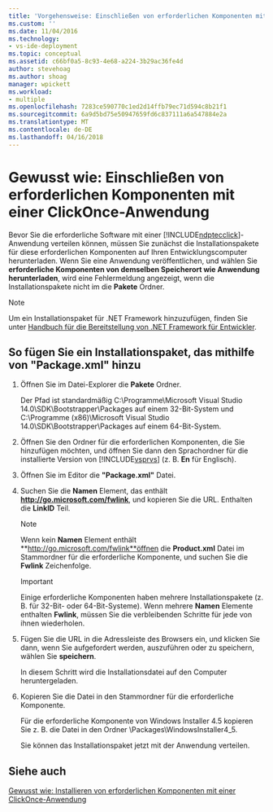 ```yaml
---
title: 'Vorgehensweise: Einschließen von erforderlichen Komponenten mit einer ClickOnce-Anwendung | Microsoft Docs'
ms.custom: ''
ms.date: 11/04/2016
ms.technology:
- vs-ide-deployment
ms.topic: conceptual
ms.assetid: c66bf0a5-8c93-4e68-a224-3b29ac36fe4d
author: stevehoag
ms.author: shoag
manager: wpickett
ms.workload:
- multiple
ms.openlocfilehash: 7283ce590770c1ed2d14ffb79ec71d594c8b21f1
ms.sourcegitcommit: 6a9d5bd75e50947659fd6c837111a6a547884e2a
ms.translationtype: MT
ms.contentlocale: de-DE
ms.lasthandoff: 04/16/2018
---
```

# <a name="how-to-include-prerequisites-with-a-clickonce-application"></a>Gewusst wie: Einschließen von erforderlichen Komponenten mit einer ClickOnce-Anwendung
Bevor Sie die erforderliche Software mit einer [!INCLUDE[ndptecclick](../deployment/includes/ndptecclick_md.md)]-Anwendung verteilen können, müssen Sie zunächst die Installationspakete für diese erforderlichen Komponenten auf Ihren Entwicklungscomputer herunterladen. Wenn Sie eine Anwendung veröffentlichen, und wählen Sie **erforderliche Komponenten von demselben Speicherort wie Anwendung herunterladen**, wird eine Fehlermeldung angezeigt, wenn die Installationspakete nicht im die **Pakete** Ordner.  
  
> [!NOTE]
>  Um ein Installationspaket für .NET Framework hinzuzufügen, finden Sie unter [Handbuch für die Bereitstellung von .NET Framework für Entwickler](http://msdn.microsoft.com/library/ee942965\(v=vs.110\).aspx).  
  
##  <a name="Package"></a> So fügen Sie ein Installationspaket, das mithilfe von "Package.xml" hinzu  
  
1.  Öffnen Sie im Datei-Explorer die **Pakete** Ordner.  
  
     Der Pfad ist standardmäßig C:\Programme\Microsoft Visual Studio 14.0\SDK\Bootstrapper\Packages auf einem 32-Bit-System und C:\Programme (x86)\Microsoft Visual Studio 14.0\SDK\Bootstrapper\Packages auf einem 64-Bit-System.  
  
2.  Öffnen Sie den Ordner für die erforderlichen Komponenten, die Sie hinzufügen möchten, und öffnen Sie dann den Sprachordner für die installierte Version von [!INCLUDE[vsprvs](../code-quality/includes/vsprvs_md.md)] (z. B. **En** für Englisch).  
  
3.  Öffnen Sie im Editor die **"Package.xml"** Datei.  
  
4.  Suchen Sie die **Namen** Element, das enthält **http://go.microsoft.com/fwlink**, und kopieren Sie die URL. Enthalten die **LinkID** Teil.  
  
    > [!NOTE]
    >  Wenn kein **Namen** Element enthält **http://go.microsoft.com/fwlink**öffnen die **Product.xml** Datei im Stammordner für die erforderliche Komponente, und suchen Sie die **Fwlink** Zeichenfolge.  
  
    > [!IMPORTANT]
    >  Einige erforderliche Komponenten haben mehrere Installationspakete (z. B. für 32-Bit- oder 64-Bit-Systeme). Wenn mehrere **Namen** Elemente enthalten **Fwlink**, müssen Sie die verbleibenden Schritte für jede von ihnen wiederholen.  
  
5.  Fügen Sie die URL in die Adressleiste des Browsers ein, und klicken Sie dann, wenn Sie aufgefordert werden, auszuführen oder zu speichern, wählen Sie **speichern**.  
  
     In diesem Schritt wird die Installationsdatei auf den Computer heruntergeladen.  
  
6.  Kopieren Sie die Datei in den Stammordner für die erforderliche Komponente.  
  
     Für die erforderliche Komponente von Windows Installer 4.5 kopieren Sie z. B. die Datei in den Ordner \Packages\WindowsInstaller4_5.  
  
     Sie können das Installationspaket jetzt mit der Anwendung verteilen.  
  
## <a name="see-also"></a>Siehe auch  
 [Gewusst wie: Installieren von erforderlichen Komponenten mit einer ClickOnce-Anwendung](../deployment/how-to-install-prerequisites-with-a-clickonce-application.md)